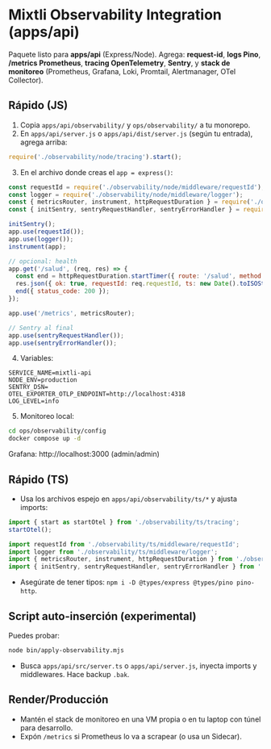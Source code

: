 # Mixtli Observability Integration (apps/api)

Paquete listo para **apps/api** (Express/Node). Agrega: **request-id**, **logs Pino**, **/metrics Prometheus**, **tracing OpenTelemetry**, **Sentry**, y **stack de monitoreo** (Prometheus, Grafana, Loki, Promtail, Alertmanager, OTel Collector).

## Rápido (JS)
1) Copia `apps/api/observability/` y `ops/observability/` a tu monorepo.
2) En `apps/api/server.js` o `apps/api/dist/server.js` (según tu entrada), agrega arriba:
```js
require('./observability/node/tracing').start();
```
3) En el archivo donde creas el `app = express()`:
```js
const requestId = require('./observability/node/middleware/requestId');
const logger = require('./observability/node/middleware/logger');
const { metricsRouter, instrument, httpRequestDuration } = require('./observability/node/metrics');
const { initSentry, sentryRequestHandler, sentryErrorHandler } = require('./observability/node/sentry');

initSentry();
app.use(requestId());
app.use(logger());
instrument(app);

// opcional: health
app.get('/salud', (req, res) => {
  const end = httpRequestDuration.startTimer({ route: '/salud', method: 'GET' });
  res.json({ ok: true, requestId: req.requestId, ts: new Date().toISOString() });
  end({ status_code: 200 });
});

app.use('/metrics', metricsRouter);

// Sentry al final
app.use(sentryRequestHandler());
app.use(sentryErrorHandler());
```
4) Variables:
```
SERVICE_NAME=mixtli-api
NODE_ENV=production
SENTRY_DSN=
OTEL_EXPORTER_OTLP_ENDPOINT=http://localhost:4318
LOG_LEVEL=info
```
5) Monitoreo local:
```bash
cd ops/observability/config
docker compose up -d
```
Grafana: http://localhost:3000 (admin/admin)

## Rápido (TS)
- Usa los archivos espejo en `apps/api/observability/ts/*` y ajusta imports:
```ts
import { start as startOtel } from './observability/ts/tracing';
startOtel();

import requestId from './observability/ts/middleware/requestId';
import logger from './observability/ts/middleware/logger';
import { metricsRouter, instrument, httpRequestDuration } from './observability/ts/metrics';
import { initSentry, sentryRequestHandler, sentryErrorHandler } from './observability/ts/sentry';
```
- Asegúrate de tener tipos: `npm i -D @types/express @types/pino pino-http`.

## Script auto-inserción (experimental)
Puedes probar:
```bash
node bin/apply-observability.mjs
```
- Busca `apps/api/src/server.ts` o `apps/api/server.js`, inyecta imports y middlewares. Hace backup `.bak`.

## Render/Producción
- Mantén el stack de monitoreo en una VM propia o en tu laptop con túnel para desarrollo.
- Expón `/metrics` si Prometheus lo va a scrapear (o usa un Sidecar).

